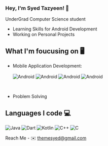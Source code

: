 ### Hey, I'm Syed Tazyeen! 👋
 UnderGrad Computer Science student
 - Learning Skills for Android Development
 - Working on Personal Projects

## What I'm foucusing on 🖥️
 - Mobile Application Development:
   <br>
   <br>
   <img src="https://img.icons8.com/?size=40&id=17836&format=png" alt = "Android"/>
   <img src="https://img.icons8.com/?size=40&id=7I3BjCqe9rjG&format=png" alt = "Android"/>
   <img src="https://img.icons8.com/?size=40&id=62452&format=png" alt = "Android"/>
   <img src="https://img.icons8.com/?size=40&id=o6OvAxG0nzTH&format=png" alt = "Android"/>
  

   <br>
 
   
 - Problem Solving


## Languages I code 💻

  <img src="https://img.icons8.com/?size=40&id=Pd2x9GWu9ovX&format=png" alt = "Java"/>
  <img src="https://img.icons8.com/?size=40&id=7AFcZ2zirX6Y&format=png" alt = "Dart"/>
  <img src="https://img.icons8.com/?size=40&id=ZoxjA0jZDdFZ&format=png" alt = "Kotlin"/>
  <img src="https://img.icons8.com/?size=40&id=40669&format=png" alt = "C++"/>
  <img src="https://img.icons8.com/?size=40&id=40670&format=png" alt = "C"/>





Reach Me - 
✉️ themesyed@gmail.com



<!--
**syedtazyeen/syedtazyeen** is a ✨ _special_ ✨ repository because its `README.md` (this file) appears on your GitHub profile.

Here are some ideas to get you started:

- 🔭 I’m currently working on ...
- 🌱 I’m currently learning ...
- 👯 I’m looking to collaborate on ...
- 🤔 I’m looking for help with ...
- 💬 Ask me about ...
- 📫 How to reach me: ...
- 😄 Pronouns: ...
- ⚡ Fun fact: ...
-->
